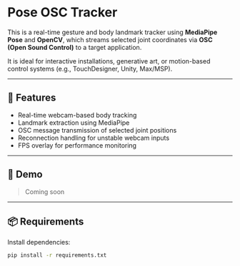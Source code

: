 # Pose OSC Tracker

This is a real-time gesture and body landmark tracker using **MediaPipe Pose** and **OpenCV**, which streams selected joint coordinates via **OSC (Open Sound Control)** to a target application.

It is ideal for interactive installations, generative art, or motion-based control systems (e.g., TouchDesigner, Unity, Max/MSP).

---

## 🧠 Features

- Real-time webcam-based body tracking
- Landmark extraction using MediaPipe
- OSC message transmission of selected joint positions
- Reconnection handling for unstable webcam inputs
- FPS overlay for performance monitoring

---

## 🎥 Demo

> Coming soon 

---

## 📦 Requirements

Install dependencies:

```bash
pip install -r requirements.txt
